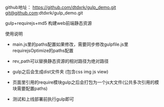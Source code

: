 github地址：
https://github.com/dtdxrk/gulp_demo.git
git@github.com:dtdxrk/gulp_demo.git

gulp+requirejs+md5 构建web前端静态资源

使用说明

* main.js里的paths配置如果修改，需要同步修改gulpfile.js里requirejsOptimize的paths配置

* rev_path可以替换静态资源的相对路径为绝对路径

* gulp之后会生成dist文件夹 (包含css img js view)

* 页面里引用的require模块gulp之后会打包为一个js大文件(公共多次引用的模块需要配置paths)

* 测试和上线部署前执行gulp即可
